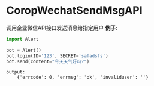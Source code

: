 # CoropWechatSendMsgAPI
调用企业微信API接口发送消息给指定用户
**例子:**

```python
import Alert

bot = Alert()
bot.login(ID='123', SECRET='safadsfs')
bot.send(content="今天天气好吗?")
```

```
output:
    {'errcode': 0, 'errmsg': 'ok', 'invaliduser': ''}
```
